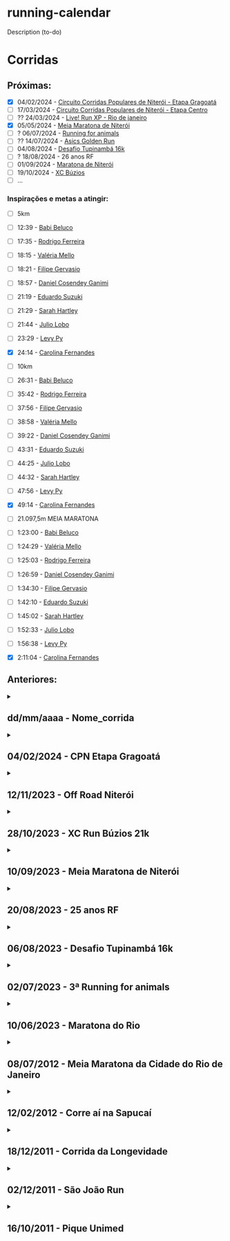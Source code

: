 # running-calendar

<!--
     Seguindo: https://docs.github.com/en/get-started/quickstart/github-flow
     Fazendo nova branch e adicionando as alterações
         git pull // para puxar tudo que foi atualizado no servidor
         git checkout -b nova-branch // para criar uma nova branch copiando a atual
         git add -A
         git commit -m "Corrigidos erros de digitação na documentação"
         git status
         git push --set-upstream origin nova-branch
         Abrir o pull request

     Fazendo update em atualização
         git pull
         git add -A
         git commit -m "Corrigidos erros de digitação na documentação"
         git push
-->

Description (to-do)

# Corridas
## Próximas:

 - [x] 04/02/2024 - [Circuito Corridas Populares de Niterói - Etapa Gragoatá](https://circuitocpn.com.br/)
 - [ ] 17/03/2024 - [Circuito Corridas Populares de Niterói - Etapa Centro](https://circuitocpn.com.br/)
 - [ ] ?? 24/03/2024 - [Live! Run XP - Rio de janeiro](https://liverun.com.br/etapa/live-run-xp-rio-de-janeiro-2024-parque-olimpico)
 - [x] 05/05/2024 - [Meia Maratona de Niterói](https://www.meiamaratonadeniteroi.com.br)
 - [ ] ? 06/07/2024 - [Running for animals](https://mercyforanimals.org.br/running-for-animals/)
 - [ ] ?? 14/07/2024 - [Asics Golden Run](https://asicsgoldenrun.com.br/rio-de-janeiro-2024/)
 - [ ] 04/08/2024 - [Desafio Tupinambá 16k](https://www.nit2sports.com.br/event/desafiotupinamba/)
 - [ ] ? 18/08/2024 - 26 anos RF
 - [ ] 01/09/2024 - [Maratona de Niterói](https://maratonadeniteroi.com.br/)
 - [ ] 19/10/2024 - [XC Búzios](https://www.xcrun.com.br)
 - [ ] ...

[//]: # ( 02/06/2024 - Maratona do Rio-https://maratonadorio.com.br/ )
[//]: # ( 18/08/2024 - A Muralha Up and Down Marathon – Percurso UP-https://www.amuralha.com.br/ )
[//]: # ( teste )
[//]: # ( * )

### Inspirações e metas a atingir:

 - [ ] 5km
 - [ ] 12:39 - [Babi Beluco](https://www.strava.com/athletes/10194365)
 - [ ] 17:35 - [Rodrigo Ferreira](https://www.strava.com/athletes/2274221)
 - [ ] 18:15 - [Valéria Mello](https://www.strava.com/athletes/72144448)
 - [ ] 18:21 - [Filipe Gervasio](https://www.strava.com/athletes/14341590)
 - [ ] 18:57 - [Daniel Cosendey Ganimi](https://www.strava.com/athletes/46487569)
 - [ ] 21:19 - [Eduardo Suzuki](https://www.strava.com/athletes/4310617)
 - [ ] 21:29 - [Sarah Hartley](https://www.strava.com/athletes/30182153)
 - [ ] 21:44 - [Julio Lobo](https://www.strava.com/athletes/1839208)
 - [ ] 23:29 - [Levy Py](https://www.strava.com/athletes/15243537)
 - [x] 24:14 - [Carolina Fernandes](https://www.strava.com/athletes/117430251)

 - [ ] 10km
 - [ ] 26:31 - [Babi Beluco](https://www.strava.com/athletes/10194365)
 - [ ] 35:42 - [Rodrigo Ferreira](https://www.strava.com/athletes/2274221)
 - [ ] 37:56 - [Filipe Gervasio](https://www.strava.com/athletes/14341590)
 - [ ] 38:58 - [Valéria Mello](https://www.strava.com/athletes/72144448)
 - [ ] 39:22 - [Daniel Cosendey Ganimi](https://www.strava.com/athletes/46487569)
 - [ ] 43:31 - [Eduardo Suzuki](https://www.strava.com/athletes/4310617)
 - [ ] 44:25 - [Julio Lobo](https://www.strava.com/athletes/1839208)
 - [ ] 44:32 - [Sarah Hartley](https://www.strava.com/athletes/30182153)
 - [ ] 47:56 - [Levy Py](https://www.strava.com/athletes/15243537)
 - [x] 49:14 - [Carolina Fernandes](https://www.strava.com/athletes/117430251)

 - [ ] 21.097,5m MEIA MARATONA
 - [ ] 1:23:00 - [Babi Beluco](https://www.strava.com/athletes/10194365)
 - [ ] 1:24:29 - [Valéria Mello](https://www.strava.com/athletes/72144448)
 - [ ] 1:25:03 - [Rodrigo Ferreira](https://www.strava.com/athletes/2274221)
 - [ ] 1:26:59 - [Daniel Cosendey Ganimi](https://www.strava.com/athletes/46487569)
 - [ ] 1:34:30 - [Filipe Gervasio](https://www.strava.com/athletes/14341590)
 - [ ] 1:42:10 - [Eduardo Suzuki](https://www.strava.com/athletes/4310617)
 - [ ] 1:45:02 - [Sarah Hartley](https://www.strava.com/athletes/30182153)
 - [ ] 1:52:33 - [Julio Lobo](https://www.strava.com/athletes/1839208)
 - [ ] 1:56:38 - [Levy Py](https://www.strava.com/athletes/15243537)
 - [x] 2:11:04 - [Carolina Fernandes](https://www.strava.com/athletes/117430251)

## Anteriores:

<details>
  <summary>
    <h2>
      dd/mm/aaaa - Nome_corrida
    </h2>
  </summary>
  
  - Data: 
  - Distância: 
  - Tempo:
     * Bruto: 
     * Líquido: 
     * Ritmo por Km: 
  - Colocação:
     * Geral: 
     * Por Categoria: 
     * Categoria: 
  - Número de peito: 
  - Equipe: 
  - Strava: 

  ### Marcas
  PB / WR / OR
</details>

<details>
  <summary>
    <h2>
      04/02/2024 - CPN Etapa Gragoatá
    </h2>
  </summary>
  
  - Data: 04/02/2024
  - Distância: 10 Km
  - Tempo:
     * Bruto: 00:47:10
     * Líquido: 00:47:08
     * Ritmo por Km: 04:43
  - Colocação:
     * Geral: 46 / 185
     * Por Categoria: 4 / 21
     * Categoria: M3539
  - Número de peito: 1322
  - Equipe: RF SPORTS
  - Strava: https://www.strava.com/activities/10693377768

  ### Marcas
  PB / WR / OR
</details>

<details>
  <summary>
    <h2>
      12/11/2023 - Off Road Niterói
    </h2>
  </summary>
  
  - Data: 12/11/2023
  - Distância: 21,095 Km
  - Tempo:
     * Bruto: 2:29:31.28
     * Líquido: 2:29:09.83
     * Ritmo por Km: 07:06
  - Colocação:
     * Geral: 42
     * Por Categoria: 10 / 16
     * Categoria: M3039
  - Número de peito: 2021
  - Equipe: RF SPORTS
  - Strava: https://www.strava.com/activities/10205640006

  ### Marcas
  PB / WR / OR
</details>

<details>
  <summary>
    <h2>
      28/10/2023 - XC Run Búzios 21k
    </h2>
  </summary>
  
  - Data: 28/10/2023
  - Distância: 21,095 Km
  - Tempo:
       | **Trecho** |  **Tempo** | **Posição** |
       |:----------:|:----------:|:-----------:|
       | Levy - 1   | 1:07:38.21 |      89     |
       | Levy - 2   | 1:39:18.34 |     163     |
       | Nanci - 3  | 0:59:17.87 |      92     |
       | Nanci - 4  | 1:25:57.69 |     115     | 
  - Colocação:
     * Geral: 
     * Por Categoria: 
     * Categoria: 
  - Número de peito: 2029
  - Equipe: 
  - Strava: https://www.strava.com/activities/10118412525

  ### Marcas
  PB / WR / OR
</details>

<details>
  <summary>
    <h2>
      10/09/2023 - Meia Maratona de Niterói
    </h2>
  </summary>
  
  - Data: 10/09/2023
  - Distância: 21,095 Km
  - Tempo:
     * Bruto: 1:57:42.14
     * Líquido: 1:57:03.83
     * Ritmo por Km: 05:36
  - Colocação:
     * Geral: 309
     * Por Categoria: 84 / 178
     * Categoria: M3039
  - Número de peito: 2338
  - Equipe: RF SPORTS
  - Strava: https://www.strava.com/activities/9820929740

  ### Marcas
  PB / WR / OR
</details>

<details>
  <summary>
    <h2>
      20/08/2023 - 25 anos RF
    </h2>
  </summary>
  
  - Data: 20/08/2023
  - Distância: 5 km
  - Tempo:
     * Bruto: 00:26:11
     * Líquido: 00:26:11
     * Ritmo por Km: 05:12
  - Colocação:
     * Geral: -
     * Por Categoria: -
     * Categoria: -
  - Número de peito: 61
  - Equipe: RF SPORTS
  - Strava: https://www.strava.com/activities/9684573669

  ### Marcas
  PB / WR / OR
</details>

<details>
  <summary>
    <h2>
      06/08/2023 - Desafio Tupinambá 16k
    </h2>
  </summary>
  
  - Data: 06/08/2023
  - Distância: 16 km
  - Tempo:
     * Bruto: 02:33:59
     * Líquido: 02:33:45
     * Ritmo por Km: 09:36
  - Colocação:
     * Geral: 64 / 124
     * Por Categoria: 18 / 28
     * Categoria: M3039
  - Número de peito: 1058
  - Equipe: RF SPORTS
</details>

<details>
  <summary>
    <h2>
      02/07/2023 - 3ª Running for animals
    </h2>
  </summary>
  
  - Data: 02/07/2023
  - Distância: 10 Km
  - Tempo:
     * Bruto: 00:47:04
     * Líquido: 00:47:04
     * Ritmo por Km: 04:42
  - Colocação:
     * Geral: 20
     * Por Categoria: Terceiro
     * Categoria: M3539
  - Número de peito: 1112
  - Equipe: Vegrun
</details>

<details>
  <summary>
    <h2>
      10/06/2023 - Maratona do Rio
    </h2>
  </summary>
  
  - Data: 10/06/2023
  - Distância: 21,095 Km
  - Tempo:
     * Bruto: 02:34:17
     * Líquido: 01:58:19
     * Ritmo por Km: 05:36
  - Colocação:
     * Geral: 3090
     * Por Categoria: 693
     * Categoria:
  - Número de peito: 22918
  - Equipe: -
</details>

<details>
  <summary>
    <h2>
      08/07/2012 - Meia Maratona da Cidade do Rio de Janeiro
    </h2>
  </summary>
  
  - Data: 08/07/2012
  - Distância: 21,095 Km
  - Tempo:
     * Bruto: 03:16:29
     * Líquido: 02:38:18
     * Ritmo por Km: 07:30:00
  - Colocação:
     * Geral: 3469
     * Por Categoria: 318
     * Categoria: M2529
  - Número de peito: 10803
  - Equipe: -
</details>

<details>
  <summary>
    <h2>
      12/02/2012 - Corre aí na Sapucaí
    </h2>
  </summary>
  
  - Data: 12/02/2012
  - Distância: 5,0 Km
  - Tempo:
     * Bruto: 00:22:05
     * Líquido: 00:21:43
     * Ritmo por Km: 04:20:00
  - Colocação:
     * Geral: 42
     * Por Categoria: 5
     * Categoria: M2529 (Me cadastraram errado ://)
  - Número de peito: 547
  - Equipe: SVB
</details>

<details>
  <summary>
    <h2>
      18/12/2011 - Corrida da Longevidade
    </h2>
  </summary>
  
  - Data: 18/12/2011
  - Distância: 6km
  - Tempo:
     * Bruto: 00:35:10
     * Líquido: 00:30:43
     * Ritmo por Km: 05:07:00
  - Colocação:
     * Geral: 364
     * Por Categoria: 16
     * Categoria: M2024
  - Número de peito: 1569
  - Equipe: VEGETARIANOS
</details>

<details>
  <summary>
    <h2>
      02/12/2011 - São João Run
    </h2>
  </summary>
  
  - Data: 02/12/2011
  - Distância: -
  - Tempo:
     * Bruto: -
     * Líquido: -
     * Ritmo por Km: -
  - Colocação:
     * Geral: -
     * Por Categoria: Segundo
     * Categoria: -
  - Número de peito: 347
  - Equipe: 
</details>

<details>
  <summary>
    <h2>
      16/10/2011 - Pique Unimed
    </h2>
  </summary>
  
  - Data: 16/10/2011
  - Distância: 9 Km
  - Tempo:
     * Bruto: -
     * Líquido: 00:52:53
     * Ritmo por Km: 5:53 min/km
  - Colocação:
     * Geral: -
     * Por Categoria: -
     * Categoria: -
  - Número de peito: -
  - Equipe: -
</details>
